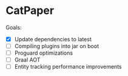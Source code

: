 # CatPaper

Goals:

- [x] Update dependencies to latest
- [ ] Compiling plugins into jar on boot
- [ ] Proguard optimizations
- [ ] Graal AOT
- [ ] Entity tracking performance improvements
